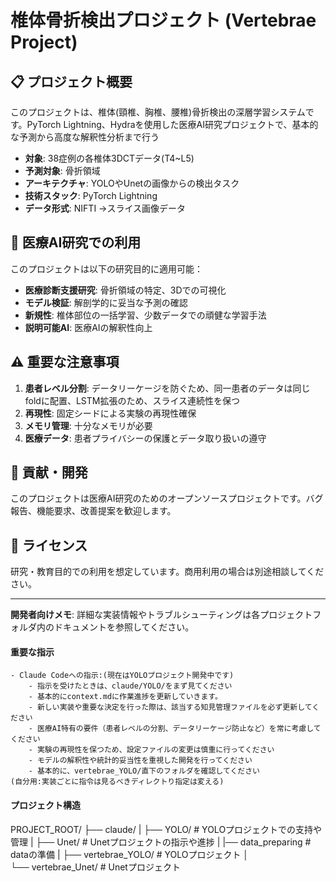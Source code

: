 # 椎体骨折検出プロジェクト (Vertebrae Project)


## 📋 プロジェクト概要

このプロジェクトは、椎体(頸椎、胸椎、腰椎)骨折検出の深層学習システムです。PyTorch Lightning、Hydraを使用した医療AI研究プロジェクトで、基本的な予測から高度な解釈性分析まで行う

- **対象**: 38症例の各椎体3DCTデータ(T4~L5)
- **予測対象**: 骨折領域
- **アーキテクチャ**: YOLOやUnetの画像からの検出タスク
- **技術スタック**: PyTorch Lightning
- **データ形式**: NIFTI ->スライス画像データ
## 📖 医療AI研究での利用

このプロジェクトは以下の研究目的に適用可能：

- **医療診断支援研究**: 骨折領域の特定、3Dでの可視化
- **モデル検証**: 解剖学的に妥当な予測の確認
- **新規性**: 椎体部位の一括学習、少数データでの頑健な学習手法
- **説明可能AI**: 医療AIの解釈性向上

## ⚠️ 重要な注意事項

1. **患者レベル分割**: データリーケージを防ぐため、同一患者のデータは同じfoldに配置、LSTM拡張のため、スライス連続性を保つ
2. **再現性**: 固定シードによる実験の再現性確保
3. **メモリ管理**: 十分なメモリが必要
4. **医療データ**: 患者プライバシーの保護とデータ取り扱いの遵守

## 🤝 貢献・開発

このプロジェクトは医療AI研究のためのオープンソースプロジェクトです。バグ報告、機能要求、改善提案を歓迎します。

## 📄 ライセンス

研究・教育目的での利用を想定しています。商用利用の場合は別途相談してください。

---

**開発者向けメモ**: 詳細な実装情報やトラブルシューティングは各プロジェクトフォルダ内のドキュメントを参照してください。

#### **重要な指示** 
    - Claude Codeへの指示:(現在はYOLOプロジェクト開発中です)
        - 指示を受けたときは、claude/YOLO/をまず見てください
        - 基本的にcontext.mdに作業進捗を更新していきます。
        - 新しい実装や重要な決定を行った際は、該当する知見管理ファイルを必ず更新してください
        - 医療AI特有の要件（患者レベルの分割、データリーケージ防止など）を常に考慮してください
        - 実験の再現性を保つため、設定ファイルの変更は慎重に行ってください
        - モデルの解釈性や統計的妥当性を重視した開発を行ってください
        - 基本的に、vertebrae_YOLO/直下のフォルダを確認してください
    (自分用:実装ごとに指令は見るべきディレクトり指定は変える)

#### **プロジェクト構造**
PROJECT_ROOT/
├── claude/
|    ├── YOLO/       # YOLOプロジェクトでの支持や管理
|    ├── Unet/       # Unetプロジェクトの指示や進捗
| 
|── data_preparing   # dataの準備
|
├── vertebrae_YOLO/  # YOLOプロジェクト
│   
└── vertebrae_Unet/  # Unetプロジェクト      